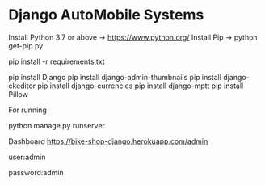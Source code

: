  # Django AutoMobile Systems

Install Python 3.7 or above -> https://www.python.org/
Install Pip -> python get-pip.py

 pip install -r requirements.txt

pip install Django
pip install django-admin-thumbnails
pip install django-ckeditor
pip install django-currencies
pip install django-mptt
pip install Pillow

For running

python manage.py runserver

Dashboard
https://bike-shop-django.herokuapp.com/admin

user:admin

password:admin
